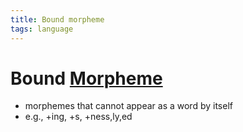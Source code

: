 ```yaml
---
title: Bound morpheme
tags: language
---
```


# Bound [Morpheme](Morpheme.md)
- morphemes that cannot appear as a word by itself
- e.g., +ing, +s, +ness,ly,ed
































































































